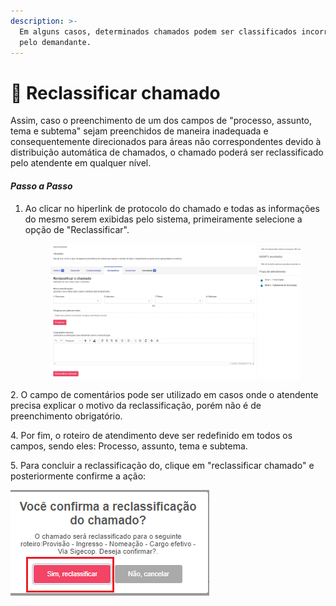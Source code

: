 ```yaml
---
description: >-
  Em alguns casos, determinados chamados podem ser classificados incorretamente
  pelo demandante.
---
```


# 🔄 Reclassificar chamado

Assim, caso o preenchimento de um dos campos de "processo, assunto, tema e subtema" sejam preenchidos de maneira inadequada e consequentemente direcionados para áreas não correspondentes devido à distribuição automática de chamados, o chamado poderá ser reclassificado pelo atendente em qualquer nível.&#x20;

#### _Passo a Passo_&#x20;

1.  Ao clicar no hiperlink de protocolo do chamado e todas as informações do mesmo serem exibidas pelo sistema, primeiramente selecione a opção de "Reclassificar".

    <figure><img src="../.gitbook/assets/image (197).png" alt=""><figcaption></figcaption></figure>

2\. O campo de comentários pode ser utilizado em casos onde o atendente precisa explicar o motivo da reclassificação, porém não é de preenchimento obrigatório.&#x20;

4\. Por fim, o roteiro de atendimento deve ser redefinido em todos os campos, sendo eles: Processo, assunto, tema e subtema.&#x20;

5\. Para concluir a reclassificação do, clique em "reclassificar chamado" e posteriormente confirme a ação:

![](<../.gitbook/assets/image (81).png>)&#x20;

